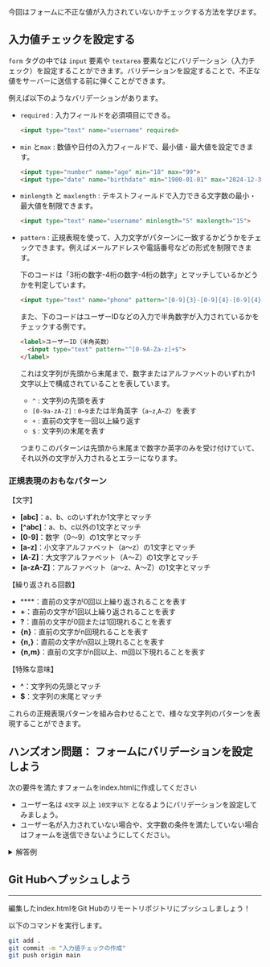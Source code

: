 今回はフォームに不正な値が入力されていないかチェックする方法を学びます。

## 入力値チェックを設定する

`form` タグの中では `input` 要素や `textarea` 要素などにバリデーション（入力チェック）を設定することができます。バリデーションを設定することで、不正な値をサーバーに送信する前に弾くことができます。

例えば以下のようなバリデーションがあります。

- `required` : 入力フィールドを必須項目にできる。
    
    ```html
    <input type="text" name="username" required>
    ```
    
- `min` と`max` : 数値や日付の入力フィールドで、最小値・最大値を設定できます。
    
    ```html
    <input type="number" name="age" min="18" max="99">
    <input type="date" name="birthdate" min="1900-01-01" max="2024-12-31">
    ```
    
- `minlength` と `maxlength` : テキストフィールドで入力できる文字数の最小・最大値を制限できます。
    
    ```html
    <input type="text" name="username" minlength="5" maxlength="15">
    ```
    
- `pattern` : 正規表現を使って、入力文字がパターンに一致するかどうかをチェックできます。例えばメールアドレスや電話番号などの形式を制限できます。
    
    下のコードは「3桁の数字-4桁の数字-4桁の数字」とマッチしているかどうかを判定しています。
    
    ```html
    <input type="text" name="phone" pattern="[0-9]{3}-[0-9]{4}-[0-9]{4}" placeholder="例: 090-1234-5678">
    ```
    
    また、下のコードはユーザーIDなどの入力で半角数字が入力されているかをチェックする例です。
    
    ```html
    <label>ユーザーID（半角英数）
      <input type="text" pattern="^[0-9A-Za-z]+$">
    </label>
    ```
    
    これは文字列が先頭から末尾まで、数字またはアルファベットのいずれか1文字以上で構成されていることを表しています。
    
    - `^` : 文字列の先頭を表す
    - `[0-9a-zA-Z]` : `0~9`または半角英字（`a~z`,`A~Z`）を表す
    - `+` : 直前の文字を一回以上繰り返す
    - `$` : 文字列の末尾を表す
    
    つまりこのパターンは先頭から末尾まで数字か英字のみを受け付けていて、それ以外の文字が入力されるとエラーになります。
    

### 正規表現のおもなパターン

【文字】

- **[abc]**：a、b、cのいずれか1文字とマッチ
- **[^abc]**：a、b、c以外の1文字とマッチ
- **[0-9]**：数字（0〜9）の1文字とマッチ
- **[a-z]**：小文字アルファベット（a〜z）の1文字とマッチ
- **[A-Z]**：大文字アルファベット（A〜Z）の1文字とマッチ
- **[a-zA-Z]**：アルファベット（a〜z、A〜Z）の1文字とマッチ

【繰り返される回数】

- ****：直前の文字が0回以上繰り返されることを表す
- **+**：直前の文字が1回以上繰り返されることを表す
- **?**：直前の文字が0回または1回現れることを表す
- **{n}**：直前の文字がn回現れることを表す
- **{n,}**：直前の文字がn回以上現れることを表す
- **{n,m}**：直前の文字がn回以上、m回以下現れることを表す

【特殊な意味】

- **^**：文字列の先頭とマッチ
- **$**：文字列の末尾とマッチ

これらの正規表現パターンを組み合わせることで、様々な文字列のパターンを表現することができます。

## ハンズオン問題： フォームにバリデーションを設定しよう

次の要件を満たすフォームをindex.htmlに作成してください

- ユーザー名は `4文字` 以上 `10文字以下` となるようにバリデーションを設定してみましょう。
- ユーザー名が入力されていない場合や、文字数の条件を満たしていない場合はフォームを送信できないようにしてください。

<details>
<summary>解答例</summary>

```html
<h1>ユーザー登録</h1>

<form action="/submit" method="POST">
  <label for="username">ユーザー名:</label><br>
  <input 
    type="text" 
    id="username" 
    name="username" 
    placeholder="ユーザー名を入力してください" 
    minlength="4" 
    maxlength="10" 
    required
  >

  <input type="submit" value="送信">
</form>
```

</details>

## Git Hubへプッシュしよう

---

編集したindex.htmlをGit Hubのリモートリポジトリにプッシュしましょう！

以下のコマンドを実行します。

```bash
git add .
git commit -m "入力値チェックの作成"
git push origin main
```
